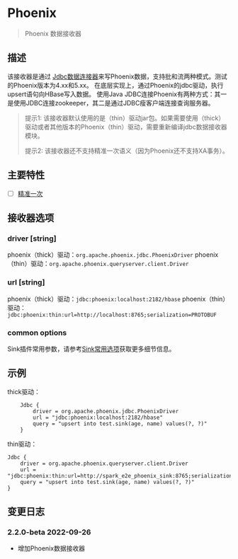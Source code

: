 # Phoenix

> Phoenix 数据接收器

## 描述

该接收器是通过 [Jdbc数据连接器](Jdbc.md)来写Phoenix数据，支持批和流两种模式。测试的Phoenix版本为4.xx和5.xx。
在底层实现上，通过Phoenix的jdbc驱动，执行upsert语句向HBase写入数据。
使用Java JDBC连接Phoenix有两种方式：其一是使用JDBC连接zookeeper，其二是通过JDBC瘦客户端连接查询服务器。

> 提示1: 该接收器默认使用的是（thin）驱动jar包。如果需要使用（thick）驱动或者其他版本的Phoenix（thin）驱动，需要重新编译jdbc数据接收器模块。
>
> 提示2: 该接收器还不支持精准一次语义（因为Phoenix还不支持XA事务）。

## 主要特性

- [ ] [精准一次](../../concept/connector-v2-features.md)

## 接收器选项

### driver [string]

phoenix（thick）驱动：`org.apache.phoenix.jdbc.PhoenixDriver`
phoenix（thin）驱动：`org.apache.phoenix.queryserver.client.Driver`

### url [string]

phoenix（thick）驱动：`jdbc:phoenix:localhost:2182/hbase`
phoenix（thin）驱动：`jdbc:phoenix:thin:url=http://localhost:8765;serialization=PROTOBUF`

### common options

Sink插件常用参数，请参考[Sink常用选项](../sink-common-options)获取更多细节信息。

## 示例

thick驱动：

```
    Jdbc {
        driver = org.apache.phoenix.jdbc.PhoenixDriver
        url = "jdbc:phoenix:localhost:2182/hbase"
        query = "upsert into test.sink(age, name) values(?, ?)"
    }

```

thin驱动：

```
Jdbc {
    driver = org.apache.phoenix.queryserver.client.Driver
    url = "jdbc:phoenix:thin:url=http://spark_e2e_phoenix_sink:8765;serialization=PROTOBUF"
    query = "upsert into test.sink(age, name) values(?, ?)"
}
```

## 变更日志

### 2.2.0-beta 2022-09-26

- 增加Phoenix数据接收器

